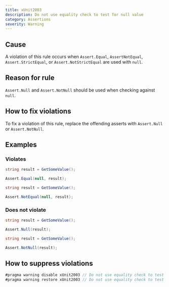 ```yaml
---
title: xUnit2003
description: Do not use equality check to test for null value
category: Assertions
severity: Warning
---
```


## Cause

A violation of this rule occurs when `Assert.Equal`, `AssertNotEqual`, `Assert.StrictEqual`, or `Assert.NotStrictEqual` are used with `null`.

## Reason for rule

`Assert.Null` and `Assert.NotNull` should be used when checking against `null`.

## How to fix violations

To fix a violation of this rule, replace the offending asserts with `Assert.Null` or `Assert.NotNull`.

## Examples

### Violates

```csharp
string result = GetSomeValue();

Assert.Equal(null, result);
```

```csharp
string result = GetSomeValue();

Assert.NotEqual(null, result);
```

### Does not violate

```csharp
string result = GetSomeValue();

Assert.Null(result);
```

```csharp
string result = GetSomeValue();

Assert.NotNull(result);
```

## How to suppress violations

```csharp
#pragma warning disable xUnit2003 // Do not use equality check to test for null value
#pragma warning restore xUnit2003 // Do not use equality check to test for null value
```

